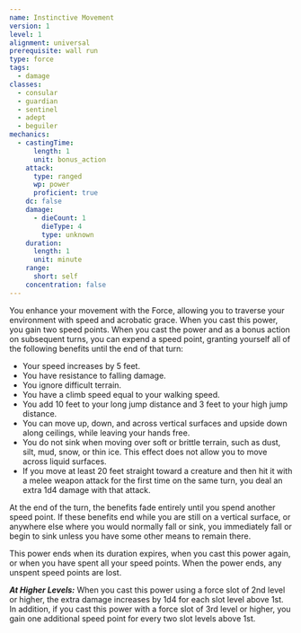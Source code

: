 ```yaml
---
name: Instinctive Movement
version: 1
level: 1
alignment: universal
prerequisite: wall run
type: force
tags:
  - damage
classes:
  - consular
  - guardian
  - sentinel
  - adept
  - beguiler
mechanics:
  - castingTime:
      length: 1
      unit: bonus_action
    attack:
      type: ranged
      wp: power
      proficient: true
    dc: false
    damage:
      - dieCount: 1
        dieType: 4
        type: unknown
    duration:
      length: 1
      unit: minute
    range:
      short: self
    concentration: false
---
```

You enhance your movement with the Force, allowing you to traverse your environment with speed and acrobatic grace. When you cast this power, you gain two speed points. When you cast the power and as a bonus action on subsequent turns, you can expend a speed point, granting yourself all of the following benefits until the end of that turn:
- Your speed increases by 5 feet. 
- You have resistance to falling damage. 
- You ignore difficult terrain. 
- You have a climb speed equal to your walking speed. 
- You add 10 feet to your long jump distance and 3 feet to your high jump distance. 
- You can move up, down, and across vertical surfaces and upside down along ceilings, while leaving your hands free. 
- You do not sink when moving over soft or brittle terrain, such as dust, silt, mud, snow, or thin ice. This effect does not allow you to move across liquid surfaces.
- If you move at least 20 feet straight toward a creature and then hit it with a melee weapon attack for the first time on the same turn, you deal an extra 1d4 damage with that attack.

At the end of the turn, the benefits fade entirely until you spend another speed point. If these benefits end while you are still on a vertical surface, or anywhere else where you would normally fall or sink, you immediately fall or begin to sink unless you have some other means to remain there. 

This power ends when its duration expires, when you cast this power again, or when you have spent all your speed points. When the power ends, any unspent speed points are lost.

***__At Higher Levels__:*** When you cast this power using a force slot of 2nd level or higher, the extra damage increases by 1d4 for each slot level above 1st. In addition, if you cast this power with a force slot of 3rd level or higher, you gain one additional speed point for every two slot levels above 1st.
    